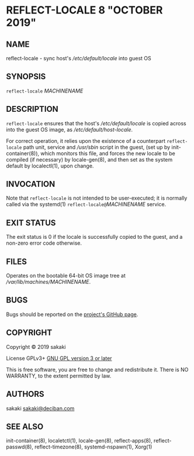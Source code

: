 [//]: # (Use md2man to generate the man page from this Markdown)
[//]: # (https://github.com/sunaku/md2man)

REFLECT-LOCALE 8 "OCTOBER 2019"
===============================

NAME
----

reflect-locale - sync host's */etc/default/locale* into guest OS

SYNOPSIS
--------

`reflect-locale` *MACHINENAME*

DESCRIPTION
-----------

`reflect-locale` ensures that the host's */etc/default/locale* is
copied across into the guest OS image, as */etc/default/host-locale*.

For correct operation, it relies upon the existence of a counterpart
`reflect-locale` path unit, service and */usr/sbin* script in the guest,
(set up by
init-container(8)), which monitors this file, and forces the
new locale to be compiled (if necessary) by locale-gen(8), and
then set as the system default by localectl(1), upon change.

INVOCATION
----------

Note that `reflect-locale` is not intended to be user-executed; it is
normally called via the systemd(1) `reflect-locale@`*MACHINENAME* service.

EXIT STATUS
-----------

The exit status is 0 if the locale is successfully copied to the guest, and a
non-zero error code otherwise.

FILES
-----

Operates on the bootable 64-bit OS image tree at
*/var/lib/machines/MACHINENAME*.

BUGS
----

Bugs should be reported on the
[project's GitHub page](https://github.com/sakaki-/raspbian-nspawn-64/issues).

COPYRIGHT
---------

Copyright &copy; 2019 sakaki

License GPLv3+ [GNU GPL version 3 or later](http://gnu.org/licenses/gpl.html)

This is free software, you are free to change and redistribute it.
There is NO WARRANTY, to the extent permitted by law.


AUTHORS
-------

sakaki <sakaki@deciban.com>

SEE ALSO
--------

init-container(8), localetctl(1), locale-gen(8), reflect-apps(8),
reflect-passwd(8), reflect-timezone(8), systemd-nspawn(1), Xorg(1)
